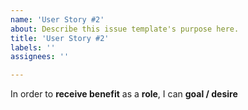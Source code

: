 ```yaml
---
name: 'User Story #2'
about: Describe this issue template's purpose here.
title: 'User Story #2'
labels: ''
assignees: ''

---
```


In order to **receive benefit** as a **role**, I can **goal / desire**
